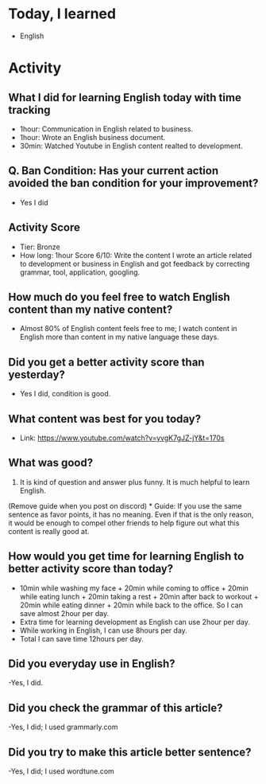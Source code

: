 # Today, I learned 
- English

# Activity
## What I did for learning English today with time tracking
- 1hour: Communication in English related to business.
- 1hour: Wrote an English business document.
- 30min: Watched Youtube in English content realted to development.

## Q. Ban Condition: Has your current action avoided the ban condition for your improvement?
- Yes I did

## Activity Score
- Tier: Bronze
- How long: 1hour
Score 6/10: Write the content I wrote an article related to development or business in English and got feedback by correcting grammar, tool, application, googling.

## How much do you feel free to watch English content than my native content?
- Almost 80% of English content feels free to me; I watch content in English more than content in my native language these days.

## Did you get a better activity score than yesterday?
- Yes I did, condition is good.

## What content was best for you today?
- Link: https://www.youtube.com/watch?v=yvgK7gJZ-jY&t=170s

## What was good?
1. It is kind of question and answer plus funny. It is much helpful to learn English.


(Remove guide when you post on discord) * Guide:
If you use the same sentence as favor points, it has no meaning. 
Even if that is the only reason, it would be enough to compel other friends to help figure out what this content is really good at.

## How would you get time for learning English to better activity score than today?
- 10min while washing my face + 20min while coming to office + 20min while eating lunch + 20min taking a rest + 20min after back to workout + 20min while eating dinner + 20min while back to the office. So I can save almost 2hour per day.
- Extra time for learning development as English can use 2hour per day.
- While working in English, I can use 8hours per day.
- Total I can save time 12hours per day.

## Did you everyday use in English?
-Yes, I did.

## Did you check the grammar of this article?
-Yes, I did; I used grammarly.com 

## Did you try to make this article better sentence?
-Yes, I did; I used wordtune.com
